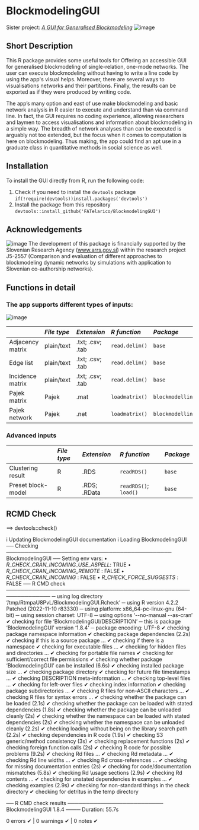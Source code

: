# BlockmodelingGUI
Sister project: *[A GUI for Generalised Blockmodeling](https://github.com/FATelarico/GUI-Generalised-Blockmodeling)*
![image](https://user-images.githubusercontent.com/100512813/158572361-844a64ee-5784-4c82-a164-bf9bdcc917c0.png)

## Short Description
This R package provides some useful tools for Offering an accessible GUI for generalised blockmodeling of single-relation, one-mode networks. The user can execute blockmodeling without having to write a line code by using the app's visual helps. Moreover, there are several ways to visualisations networks and their partitions. Finally, the results can be exported as if they were produced by writing code.

The app’s many option and east of use make blockmodeling and basic network analysis in R easier to execute and understand than via command line. In fact, the GUI requires no coding experience, allowing researchers and laymen to access visualisations and information about blockmodeling in a simple way. The breadth of network analyses than can be executed is arguably not too extended, but the focus when it comes to computation is here on blockmodeling. Thus making, the app could find an apt use in a graduate class in quantitative methods in social science as well.

## Installation
To install the GUI directly from R, run the following code:
1. Check if you need to install the `devtools` package
  `if(!require(devtools))install.packages('devtools')` 
2. Install the package from this repository
  `devtools::install_github('FATelarico/BlockmodelingGUI')`
  
## Acknowledgements
![image](https://www.arrs.si/lib/img/arrs-logo-en.gif)
The development of this package is financially supported by the Slovenian Research Agency (www.arrs.gov.si) within the research project J5-2557 (Comparison and evaluation of different approaches to blockmodeling dynamic networks by simulations with application to Slovenian co-authorship networks).

## Functions in detail

### The app supports different types of inputs:

![image](https://user-images.githubusercontent.com/100512813/159125221-be31c181-a0bb-4399-b410-16f45cb9cfc9.png)


|                  |*File type*|*Extension*      |*R function*                  |*Package*          |
|:-----------------|:----------|:----------------|:-----------------------------|:------------------|
|Adjacency matrix  |plain/text |.txt; .csv; .tab |``read.delim()``              |``base``           |
|Edge list         |plain/text |.txt; .csv; .tab |``read.delim()``              |``base``           |
|Incidence matrix  |plain/text |.txt; .csv; .tab |``read.delim()``              |``base``           |
|Pajek matrix      |Pajek      |.mat             |``loadmatrix()``              |``blockmodelling`` |
|Pajek network     |Pajek      |.net             |``loadmatrix()``              |``blockmodelling`` |

### Advanced inputs

|                  |*File type*|*Extension*      |*R function*                  |*Package*          |
|:-----------------|:----------|:----------------|:-----------------------------|:------------------|
|Clustering result |R          |.RDS             |``readRDS()``                 |``base``           |
|Preset block-model|R          |.RDS; .RData     |``readRDS()``; ``load()``     |``base``           |

## RCMD Check
==> devtools::check()

i Updating BlockmodelingGUI documentation
i Loading BlockmodelingGUI
── Checking ───────────────────────────────────────────── BlockmodelingGUI ──
Setting env vars:
• _R_CHECK_CRAN_INCOMING_USE_ASPELL_: TRUE
• _R_CHECK_CRAN_INCOMING_REMOTE_    : FALSE
• _R_CHECK_CRAN_INCOMING_           : FALSE
• _R_CHECK_FORCE_SUGGESTS_          : FALSE
── R CMD check ──────────────────────────────────────────────────────────────
─  using log directory ‘/tmp/RtmpaU8PvL/BlockmodelingGUI.Rcheck’
─  using R version 4.2.2 Patched (2022-11-10 r83330)
─  using platform: x86_64-pc-linux-gnu (64-bit)
─  using session charset: UTF-8
─  using options ‘--no-manual --as-cran’
✔  checking for file ‘BlockmodelingGUI/DESCRIPTION’
─  this is package ‘BlockmodelingGUI’ version ‘1.8.4’
─  package encoding: UTF-8
✔  checking package namespace information
✔  checking package dependencies (2.2s)
✔  checking if this is a source package ...
✔  checking if there is a namespace
✔  checking for executable files ...
✔  checking for hidden files and directories ...
✔  checking for portable file names
✔  checking for sufficient/correct file permissions
✔  checking whether package ‘BlockmodelingGUI’ can be installed (6.6s)
✔  checking installed package size ...
✔  checking package directory
✔  checking for future file timestamps ...
✔  checking DESCRIPTION meta-information ...
✔  checking top-level files ...
✔  checking for left-over files
✔  checking index information
✔  checking package subdirectories ...
✔  checking R files for non-ASCII characters ...
✔  checking R files for syntax errors ...
✔  checking whether the package can be loaded (2.1s)
✔  checking whether the package can be loaded with stated dependencies (1.8s)
✔  checking whether the package can be unloaded cleanly (2s)
✔  checking whether the namespace can be loaded with stated dependencies (2s)
✔  checking whether the namespace can be unloaded cleanly (2.2s)
✔  checking loading without being on the library search path (2.2s)
✔  checking dependencies in R code (1.9s)
✔  checking S3 generic/method consistency (3s)
✔  checking replacement functions (2s)
✔  checking foreign function calls (2s)
✔  checking R code for possible problems (9.2s)
✔  checking Rd files ...
✔  checking Rd metadata ...
✔  checking Rd line widths ...
✔  checking Rd cross-references ...
✔  checking for missing documentation entries (2s)
✔  checking for code/documentation mismatches (5.8s)
✔  checking Rd \usage sections (2.9s)
✔  checking Rd contents ...
✔  checking for unstated dependencies in examples ...
✔  checking examples (2.9s)
✔  checking for non-standard things in the check directory
✔  checking for detritus in the temp directory
   
   
── R CMD check results ────────────────────────── BlockmodelingGUI 1.8.4 ────
Duration: 55.7s

0 errors ✔ | 0 warnings ✔ | 0 notes ✔
